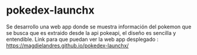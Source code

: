 # pokedex-launchx
Se desarrollo una web app donde se muestra información del pokemon que se busca que es extraido desde la api pokeapi, el diseño es sencilla y entendible.
Link para que puedan ver la web app desplegado : https://magdielandres.github.io/pokedex-launchx/
